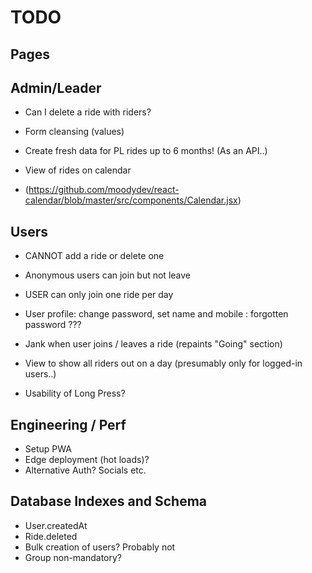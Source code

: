 # TODO

## Pages

## Admin/Leader

- Can I delete a ride with riders?

- Form cleansing (values)
- Create fresh data for PL rides up to 6 months! (As an API..)
- View of rides on calendar
- (https://github.com/moodydev/react-calendar/blob/master/src/components/Calendar.jsx)

## Users

- CANNOT add a ride or delete one
- Anonymous users can join but not leave
- USER can only join one ride per day
- User profile: change password, set name and mobile : forgotten password ???
- Jank when user joins / leaves a ride (repaints "Going" section)

- View to show all riders out on a day (presumably only for logged-in users..)

- Usability of Long Press?

## Engineering / Perf

- Setup PWA
- Edge deployment (hot loads)?
- Alternative Auth? Socials etc.

## Database Indexes and Schema

- User.createdAt
- Ride.deleted
- Bulk creation of users? Probably not
- Group non-mandatory?
